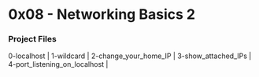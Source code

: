 # 0x08 - Networking Basics 2

### Project Files
0-localhost |
1-wildcard |
2-change_your_home_IP |
3-show_attached_IPs |
4-port_listening_on_localhost |